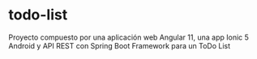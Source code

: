 # todo-list
Proyecto compuesto por una aplicación web Angular 11, una app Ionic 5 Android y API REST con Spring Boot Framework para un ToDo List
